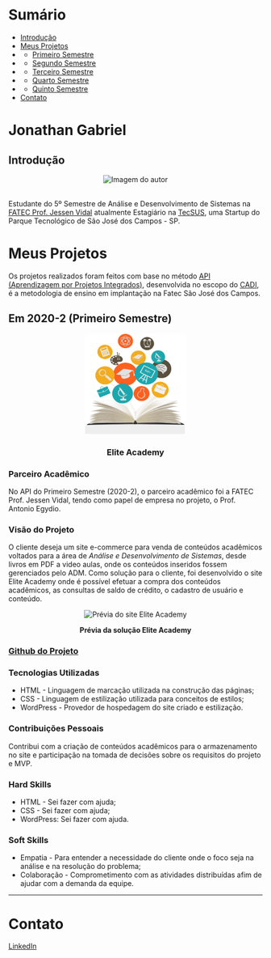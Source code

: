 # Sumário

* [Introdução](#introducao)
* [Meus Projetos](#projetos)
* * [Primeiro Semestre](#em-2020-2)
* * [Segundo Semestre](#em-2021-1)
* * [Terceiro Semestre](#em-2021-2)
* * [Quarto Semestre](#em-2022-1)
* * [Quinto Semestre](#em-2022-2)
* [Contato](#contato)

# Jonathan Gabriel <a name="introducao"></a>

## Introdução
<div>
  <div align=center>
    <img src="https://avatars.githubusercontent.com/u/70578728?v=4" width=200 height=200 alt="Imagem do autor" />
  </div>
  <br>
  <p>Estudante do 5º Semestre de Análise e Desenvolvimento de Sistemas na <a href="https://fatecsjc-prd.azurewebsites.net/">FATEC Prof. Jessen Vidal</a> atualmente Estagiário na <a href="https://tecsus.com.br/">TecSUS</a>, uma Startup do Parque Tecnológico de São José dos Campos - SP.
  </p>
</div>

# Meus Projetos <a name="projetos"></a>

Os projetos realizados foram feitos com base no método <a href="https://fatecsjc-prd.azurewebsites.net/aprendizagem-por-projetos-integrados.php">API (Aprendizagem por Projetos Integrados)</a>, desenvolvida no escopo do <a href="https://fatecsjc-prd.azurewebsites.net/cadi.php">CADI</a>, é a metodologia de ensino em implantação na Fatec São José dos Campos.
## Em 2020-2 (Primeiro Semestre) <a name="em-2020-2"></a>
<div align=center>
  <img src="imagens/EliteAcademyLogo.png" width=200 alt="Logotipo Elite Academy" />
  <h3>Elite Academy</h3>
</div>

### Parceiro Acadêmico

No API do Primeiro Semestre (2020-2), o parceiro acadêmico foi a FATEC Prof. Jessen Vidal, tendo como papel de empresa no projeto, o Prof. Antonio Egydio.

### Visão do Projeto

O cliente deseja um site e-commerce para venda de conteúdos acadêmicos voltados para a área de _Análise e Desenvolvimento de Sistemas_, desde livros em PDF a video aulas, onde os conteúdos inseridos fossem gerenciados pelo ADM. Como solução para o cliente, foi desenvolvido o site Elite Academy onde é possível efetuar a compra dos conteúdos acadêmicos, as consultas de saldo de crédito, o cadastro de usuário e conteúdo.

<div align="center">
  <img src="imagens/EliteAcademyGif.gif" alt="Prévia do site Elite Academy">
  <p><strong>Prévia da solução Elite Academy</strong></p>
</div>

### <a href="https://github.com/Jonathan-Assis/ProjetoIntegrador01">Github do Projeto</a>
### Tecnologias Utilizadas

- HTML - Linguagem de marcação utilizada na construção das páginas;
- CSS -  Linguagem de estilização utilizada para conceitos de estilos;
- WordPress - Provedor de hospedagem do site criado e estilização.

### Contribuições Pessoais

Contribui com a criação de conteúdos acadêmicos para o armazenamento no site e participação na tomada de decisões sobre os requisitos do projeto e MVP.

### Hard Skills

- HTML - Sei fazer com ajuda;
- CSS - Sei fazer com ajuda;
- WordPress: Sei fazer com ajuda.

### Soft Skills

- Empatia - Para entender a necessidade do cliente onde o foco seja na análise e na resolução do problema;
- Colaboração - Comprometimento com as atividades distribuídas afim de ajudar com a demanda da equipe.

<hr>

# Contato <a name="contato"></a>
<a href="https://www.linkedin.com/in/jonathan-gabriel-/">LinkedIn</a>
